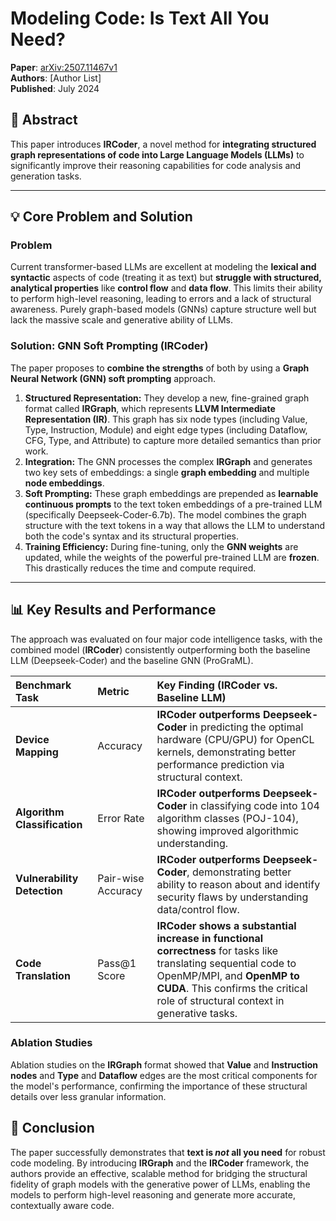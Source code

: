 # Modeling Code: Is Text All You Need?

**Paper**: [arXiv:2507.11467v1](https://arxiv.org/abs/2507.11467)  
**Authors**: [Author List]  
**Published**: July 2024

## 📄 Abstract
This paper introduces **IRCoder**, a novel method for **integrating structured graph representations of code into Large Language Models (LLMs)** to significantly improve their reasoning capabilities for code analysis and generation tasks.

---

## 💡 Core Problem and Solution

### Problem

Current transformer-based LLMs are excellent at modeling the **lexical and syntactic** aspects of code (treating it as text) but **struggle with structured, analytical properties** like **control flow** and **data flow**. This limits their ability to perform high-level reasoning, leading to errors and a lack of structural awareness. Purely graph-based models (GNNs) capture structure well but lack the massive scale and generative ability of LLMs.

### Solution: GNN Soft Prompting (IRCoder)

The paper proposes to **combine the strengths** of both by using a **Graph Neural Network (GNN) soft prompting** approach.

1.  **Structured Representation:** They develop a new, fine-grained graph format called **IRGraph**, which represents **LLVM Intermediate Representation (IR)**. This graph has six node types (including Value, Type, Instruction, Module) and eight edge types (including Dataflow, CFG, Type, and Attribute) to capture more detailed semantics than prior work.
2.  **Integration:** The GNN processes the complex **IRGraph** and generates two key sets of embeddings: a single **graph embedding** and multiple **node embeddings**.
3.  **Soft Prompting:** These graph embeddings are prepended as **learnable continuous prompts** to the text token embeddings of a pre-trained LLM (specifically Deepseek-Coder-6.7b). The model combines the graph structure with the text tokens in a way that allows the LLM to understand both the code's syntax and its structural properties.
4.  **Training Efficiency:** During fine-tuning, only the **GNN weights** are updated, while the weights of the powerful pre-trained LLM are **frozen**. This drastically reduces the time and compute required.

---

## 📊 Key Results and Performance

The approach was evaluated on four major code intelligence tasks, with the combined model (**IRCoder**) consistently outperforming both the baseline LLM (Deepseek-Coder) and the baseline GNN (ProGraML).

| Benchmark Task               | Metric             | Key Finding (IRCoder vs. Baseline LLM)                                                                                                                                                                                          |
| :--------------------------- | :----------------- | :------------------------------------------------------------------------------------------------------------------------------------------------------------------------------------------------------------------------------ |
| **Device Mapping**           | Accuracy           | **IRCoder outperforms Deepseek-Coder** in predicting the optimal hardware (CPU/GPU) for OpenCL kernels, demonstrating better performance prediction via structural context.                                                     |
| **Algorithm Classification** | Error Rate         | **IRCoder outperforms Deepseek-Coder** in classifying code into 104 algorithm classes (POJ-104), showing improved algorithmic understanding.                                                                                    |
| **Vulnerability Detection**  | Pair-wise Accuracy | **IRCoder outperforms Deepseek-Coder**, demonstrating better ability to reason about and identify security flaws by understanding data/control flow.                                                                            |
| **Code Translation**         | Pass@1 Score       | **IRCoder shows a substantial increase in functional correctness** for tasks like translating sequential code to OpenMP/MPI, and **OpenMP to CUDA**. This confirms the critical role of structural context in generative tasks. |

### Ablation Studies

Ablation studies on the **IRGraph** format showed that **Value** and **Instruction nodes** and **Type** and **Dataflow** edges are the most critical components for the model's performance, confirming the importance of these structural details over less granular information.

## 🔑 Conclusion

The paper successfully demonstrates that **text is _not_ all you need** for robust code modeling. By introducing **IRGraph** and the **IRCoder** framework, the authors provide an effective, scalable method for bridging the structural fidelity of graph models with the generative power of LLMs, enabling the models to perform high-level reasoning and generate more accurate, contextually aware code.

